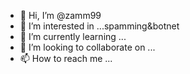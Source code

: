 - 👋 Hi, I’m @zamm99
- 👀 I’m interested in ...spamming&botnet
- 🌱 I’m currently learning ...
- 💞️ I’m looking to collaborate on ...
- 📫 How to reach me ...

<!---
zamm99/zamm99 is a ✨ special ✨ repository because its `README.md` (this file) appears on your GitHub profile.
You can click the Preview link to take a look at your changes.
--->
